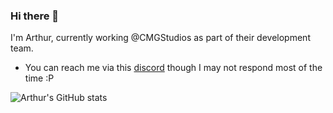 ### Hi there 👋

<!--
**arthur-rl/arthur-rl** is a ✨ _special_ ✨ repository because its `README.md` (this file) appears on your GitHub profile.
-->
I'm Arthur, currently working @CMGStudios as part of their development team.

* You can reach me via this [discord](https://discord.gg/puc5YRjsYA) though I may not respond most of the time :P

![Arthur's GitHub stats](https://github-readme-stats.vercel.app/api?username=arthur-rl&show_icons=true)

